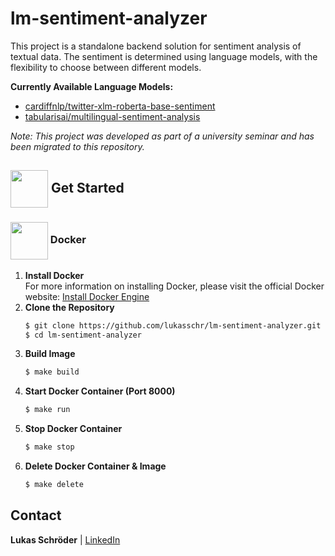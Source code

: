 # lm-sentiment-analyzer

This project is a standalone backend solution for sentiment analysis of textual data. The sentiment is determined using language models, with the flexibility to choose between different models.

**Currently Available Language Models:**
- [cardiffnlp/twitter-xlm-roberta-base-sentiment](https://huggingface.co/cardiffnlp/twitter-xlm-roberta-base-sentiment)
- [tabularisai/multilingual-sentiment-analysis](https://huggingface.co/tabularisai/multilingual-sentiment-analysis)

*Note: This project was developed as part of a university seminar and has been migrated to this repository.*


<!-- Getting Started -->
## <img align="center" width="60px" height="60px" src="https://media3.giphy.com/media/wuZWV7keWqi2jJGzdB/giphy.gif?cid=6c09b952wp4ev7jtywg3j6tt7ec7vr3piiwql2vhrlsgydyz&ep=v1_internal_gif_by_id&rid=giphy.gif&ct=s"> Get Started <a id="started"></a>

<!-- Docker -->
### <img align="center" width="60px" src="https://miro.medium.com/v2/resize:fit:1400/1*wXtyhpOL5NK_w39UvZpADQ.gif"> Docker <a id="docker"></a>
1. **Install Docker**<br>
    For more information on installing Docker, please visit the official Docker website: [Install Docker Engine](https://docs.docker.com/engine/install/)
2. **Clone the Repository**
    ```bash
    $ git clone https://github.com/lukasschr/lm-sentiment-analyzer.git
    $ cd lm-sentiment-analyzer
    ```
3. **Build Image**
    ```bash
    $ make build
    ```
4. **Start Docker Container (Port 8000)**
    ```bash
    $ make run
    ```
5. **Stop Docker Container**
    ```bash
    $ make stop
    ```
6. **Delete Docker Container & Image**
    ```bash
    $ make delete
    ```

<!-- Contact -->
## Contact

**Lukas Schröder** | [LinkedIn](https://www.linkedin.com/in/lukasschr/)